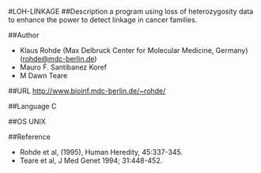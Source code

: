 #LOH-LINKAGE
##Description
a program using loss of heterozygosity data to enhance the power to detect linkage in cancer families.

##Author
* Klaus Rohde (Max Delbruck Center for Molecular Medicine, Germany) (rohde@mdc-berlin.de)
* Mauro F. Santibanez Koref
* M Dawn Teare

##URL
http://www.bioinf.mdc-berlin.de/~rohde/

##Language
C

##OS
UNIX

##Reference
* Rohde et al, (1995), Human Heredity, 45:337-345.
* Teare et al, J Med Genet 1994; 31:448-452.

